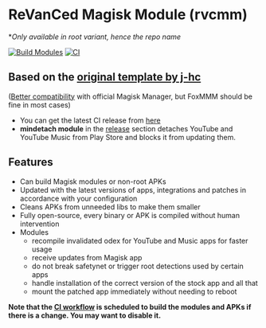 # ReVanCed Magisk Module (rvcmm)
**Only available in root variant, hence the repo name*


[![Build Modules](../../actions/workflows/build.yml/badge.svg)](../../actions/workflows/build.yml)
[![CI](../../actions/workflows/ci.yml/badge.svg?event=schedule)](../../actions/workflows/ci.yml)


## Based on the [original template by j-hc](https://github.com/j-hc/revanced-magisk-module)
([Better compatibility](https://github.com/j-hc/revanced-magisk-module/issues/55) with official Magisk Manager, but FoxMMM should be fine in most cases)
 * You can get the latest CI release from [here](../../releases)
 * __mindetach module__ in the [release](../../releases) section detaches YouTube and YouTube Music from Play Store and blocks it from updating them.


## Features
 * Can build Magisk modules or non-root APKs
 * Updated with the latest versions of apps, integrations and patches in accordance with your configuration
 * Cleans APKs from unneeded libs to make them smaller
 * Fully open-source, every binary or APK is compiled without human intervention
 * Modules
     * recompile invalidated odex for YouTube and Music apps for faster usage
     * receive updates from Magisk app
     * do not break safetynet or trigger root detections used by certain apps
     * handle installation of the correct version of the stock app and all that
     * mount the patched app immediately without needing to reboot

**Note that the [CI workflow](../../actions/workflows/ci.yml) is scheduled to build the modules and APKs if there is a change. You may want to disable it.**
